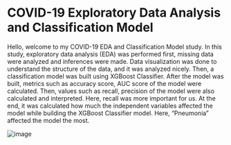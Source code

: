 # COVID-19 Exploratory Data Analysis and Classification Model

Hello, welcome to my COVID-19 EDA and Classification Model study. In this study, exploratory data analysis (EDA) was performed first, missing data were analyzed and inferences were made. Data visualization was done to understand the structure of the data, and it was analyzed nicely. Then, a classification model was built using XGBoost Classifier. After the model was built, metrics such as accuracy score, AUC score of the model were calculated. Then, values such as recall, precision of the model were also calculated and interpreted. Here, recall was more important for us. At the end, it was calculated how much the independent variables affected the model while building the XGBoost Classifier model. Here, “Pneumonia” affected the model the most.

![image](https://github.com/baturalpsert/COVID-19-EDA-and-Classification-Model/assets/159598086/a9d69eeb-5c43-46b5-a675-3cb27c30f106)

